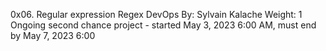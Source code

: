 0x06. Regular expression
Regex
DevOps
 By: Sylvain Kalache
 Weight: 1
 Ongoing second chance project - started May 3, 2023 6:00 AM, must end by May 7, 2023 6:00
